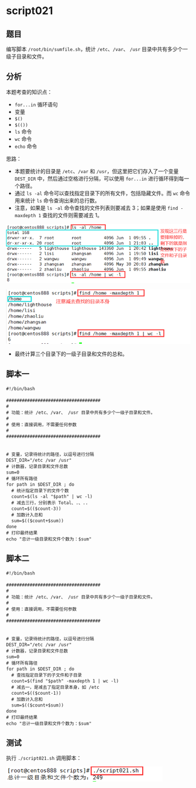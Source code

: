 # script021 
## 题目

编写脚本 `/root/bin/sumfile.sh`，统计 `/etc`、`/var`、 `/usr` 目录中共有多少个一级子目录和文件。





## 分析

本题考查的知识点：

- `for...in` 循环语句
- 变量
- `$()`
- `$(())`
- `ls` 命令
- `wc` 命令
- `echo` 命令

思路：

- 本题要统计的目录是 `/etc`、`/var` 和 `/usr`，但这里把它们存入了一个变量 `DEST_DIR` 中，然后通过空格进行分隔，可以使用 `for...in` 进行循环得到每一个路径。
- 通过 `ls -al` 命令可以查找指定目录下的所有文件，包括隐藏文件。而 `wc` 命令用来统计 `ls` 命令查询出来的总行数。
- 注意，如果是 `ls -al` 命令查找的文件列表则要减去 3；如果是使用 `find -maxdepth 1` 查找的文件则需要减去 1。



![image-20220601210438134](image-script021/image-20220601210438134.png)

![image-20220601210633658](image-script021/image-20220601210633658.png)

- 最终计算三个目录下的一级子目录和文件的总和。





## 脚本一

```shell
#!/bin/bash

####################################
#
# 功能：统计 /etc、/var、 /usr 目录中共有多少个一级子目录和文件。
#
# 使用：直接调用，不需要任何参数
#
####################################


# 变量，记录待统计的路径，以逗号进行分隔
DEST_DIR="/etc /var /usr"
# 计数器，记录目录和文件总数
sum=0
# 循环所有路径
for path in $DEST_DIR ; do
  # 统计指定目录下的文件个数
  count=$(ls -al "$path" | wc -l)
  # 减去三行，分别表示 Total、.、..
  count=$(($count-3))
  # 加数计入总和
  sum=$(($count+$sum))
done
# 打印最终结果
echo "总计一级目录和文件个数为：$sum"

```





## 脚本二

```shell
#!/bin/bash

####################################
#
# 功能：统计 /etc、/var、 /usr 目录中共有多少个一级子目录和文件。
#
# 使用：直接调用，不需要任何参数
#
####################################


# 变量，记录待统计的路径，以逗号进行分隔
DEST_DIR="/etc /var /usr"
# 计数器，记录目录和文件总数
sum=0
# 循环所有路径
for path in $DEST_DIR ; do
  # 查找指定目录下的子文件和子目录
  count=$(find "$path" -maxdepth 1 | wc -l)
  # 减去一，是减去了指定目录本身，如 /etc
  count=$(($count-1))
  # 加数计入总和
  sum=$(($count+$sum))
done
# 打印最终结果
echo "总计一级目录和文件个数为：$sum"
```





## 测试

执行 `./script021.sh` 调用脚本：

![image-20220601205909926](image-script021/image-20220601205909926.png)

